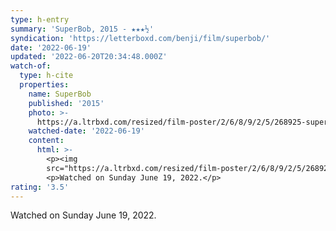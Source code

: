 ```yaml
---
type: h-entry
summary: 'SuperBob, 2015 - ★★★½'
syndication: 'https://letterboxd.com/benji/film/superbob/'
date: '2022-06-19'
updated: '2022-06-20T20:34:48.000Z'
watch-of:
  type: h-cite
  properties:
    name: SuperBob
    published: '2015'
    photo: >-
      https://a.ltrbxd.com/resized/film-poster/2/6/8/9/2/5/268925-superbob-0-600-0-900-crop.jpg?v=980fef0993
    watched-date: '2022-06-19'
    content:
      html: >-
        <p><img
        src="https://a.ltrbxd.com/resized/film-poster/2/6/8/9/2/5/268925-superbob-0-600-0-900-crop.jpg?v=980fef0993"/></p>
        <p>Watched on Sunday June 19, 2022.</p>
rating: '3.5'
---
```

Watched on Sunday June 19, 2022.
